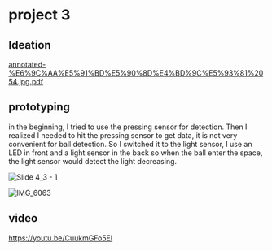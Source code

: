 # project 3 
## Ideation
[annotated-%E6%9C%AA%E5%91%BD%E5%90%8D%E4%BD%9C%E5%93%81%2054.jpg.pdf](https://github.com/galinajialinzhu/Adv-prototyping/files/13695518/annotated-.E6.9C.AA.E5.91.BD.E5.90.8D.E4.BD.9C.E5.93.81.2054.jpg.pdf)

## prototyping
in the beginning, I tried to use the pressing sensor for detection. Then I realized I needed to hit the pressing sensor to get data, it is not very convenient for ball detection.
So I switched it to the light sensor, I use an LED in front and a light sensor in the back so when the ball enter the space, the light sensor would detect the light decreasing.

![Slide 4_3 - 1](https://github.com/galinajialinzhu/Adv-prototyping/assets/92561657/46dbf8da-b242-478f-8b7a-ae56f0bb9ce7)


![IMG_6063](https://github.com/galinajialinzhu/Adv-prototyping/assets/92561657/edc76062-58b2-46e8-9011-d2dfc40523cf)



## video
https://youtu.be/CuukmGFo5EI
